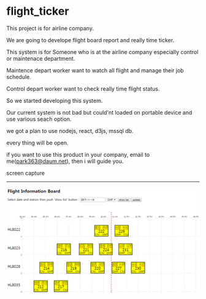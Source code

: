 # flight_ticker

This project is for airline company.

We are going to develope flight board report and really time ticker.

This system is for Someone who is at the airline company especially control or maintenace department.

Maintence depart worker want to watch all flight and manage their job schedule.

Control depart worker want to check really time flight status.

So we started developing this system.

Our current system is not bad but could'nt loaded on portable device and use various seach option.

we got a plan to use nodejs, react, d3js, mssql db.

every thing will be open.

if you want to use this product in your company, email to me(park363@daum.net), then i will guide you.

screen capture
<hr>
<img src='https://github.com/mrbkdad/flight_ticker/blob/master/public/flight_board.PNG' width=600>
